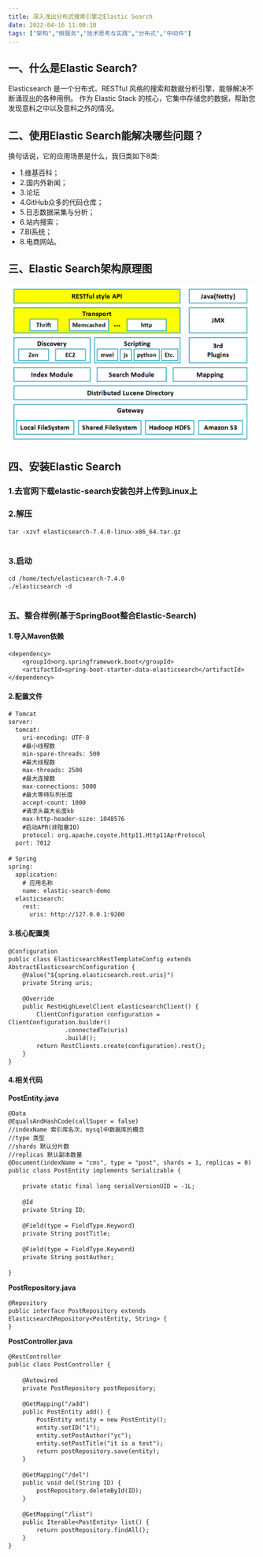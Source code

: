 ```yaml
---
title: 深入浅出分布式搜索引擎之Elastic Search
date: 2022-04-16 11:00:10
tags: ["架构","微服务","技术思考与实践","分布式","中间件"]
---
```


## 一、什么是Elastic Search?
Elasticsearch 是一个分布式、RESTful 风格的搜索和数据分析引擎，能够解决不断涌现出的各种用例。 作为 Elastic Stack 的核心，它集中存储您的数据，帮助您发现意料之中以及意料之外的情况。
<!--more-->

## 二、使用Elastic Search能解决哪些问题？
换句话说，它的应用场景是什么，我归类如下8类:

- 1.维基百科；
- 2.国内外新闻；
- 3.论坛
- 4.GitHub众多的代码仓库；
- 5.日志数据采集与分析；
- 6.站内搜索；
- 7.BI系统；
- 8.电商网站。

## 三、Elastic Search架构原理图
![](深入浅出分布式搜索引擎之Elastic-Search/01.png)

## 四、安装Elastic Search

### 1.去官网下载elastic-search安装包并上传到Linux上

### 2.解压
```
tar -xzvf elasticsearch-7.4.0-linux-x86_64.tar.gz


```

### 3.启动
```
cd /home/tech/elasticsearch-7.4.0
./elasticsearch -d


```

### 五、整合样例(基于SpringBoot整合Elastic-Search)

#### 1.导入Maven依赖
```
<dependency>
    <groupId>org.springframework.boot</groupId>
    <artifactId>spring-boot-starter-data-elasticsearch</artifactId>
</dependency>

```

#### 2.配置文件
```
# Tomcat
server:
  tomcat:
    uri-encoding: UTF-8
    #最小线程数
    min-spare-threads: 500
    #最大线程数
    max-threads: 2500
    #最大连接数
    max-connections: 5000
    #最大等待队列长度
    accept-count: 1000
    #请求头最大长度kb
    max-http-header-size: 1048576
    #启动APR(非阻塞IO)
    protocol: org.apache.coyote.http11.Http11AprProtocol
  port: 7012

# Spring
spring:
  application:
    # 应用名称
    name: elastic-search-demo
  elasticsearch:
    rest:
      uris: http://127.0.0.1:9200

```


#### 3.核心配置类
```
@Configuration
public class ElasticsearchRestTemplateConfig extends AbstractElasticsearchConfiguration {
    @Value("${spring.elasticsearch.rest.uris}")
    private String uris;

    @Override
    public RestHighLevelClient elasticsearchClient() {
        ClientConfiguration configuration = ClientConfiguration.builder()
                .connectedTo(uris)
                .build();
        return RestClients.create(configuration).rest();
    }
}

```

#### 4.相关代码

**PostEntity.java**
```
@Data
@EqualsAndHashCode(callSuper = false)
//indexName 索引库名次，mysql中数据库的概念
//type 类型
//shards 默认分片数
//replicas 默认副本数量
@Document(indexName = "cms", type = "post", shards = 1, replicas = 0)
public class PostEntity implements Serializable {

    private static final long serialVersionUID = -1L;

    @Id
    private String ID;

    @Field(type = FieldType.Keyword)
    private String postTitle;

    @Field(type = FieldType.Keyword)
    private String postAuthor;

}

```



**PostRepository.java**
```
@Repository
public interface PostRepository extends ElasticsearchRepository<PostEntity, String> {
}

```

**PostController.java**
```
@RestController
public class PostController {

    @Autowired
    private PostRepository postRepository;

    @GetMapping("/add")
    public PostEntity add() {
        PostEntity entity = new PostEntity();
        entity.setID("1");
        entity.setPostAuthor("yc");
        entity.setPostTitle("it is a test");
        return postRepository.save(entity);
    }

    @GetMapping("/del")
    public void del(String ID) {
        postRepository.deleteById(ID);
    }

    @GetMapping("/list")
    public Iterable<PostEntity> list() {
        return postRepository.findAll();
    }
}

```